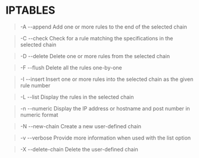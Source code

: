 # IPTABLES

> -A --append Add one or more rules to the end of the selected chain

> -C --check  Check for a rule matching the specifications in the selected chain

> -D --delete Delete one or more rules from the selected chain

> -F --flush  Delete all the rules one-by-one

> -I --insert Insert one or more rules into the selected chain as the given rule number

> -L --list   Display the rules in the selected chain

> -n --numeric    Display the IP address or hostname and post number in numeric format

> -N --new-chain <name>   Create a new user-defined chain

> -v --verbose    Provide more information when used with the list option

> -X --delete-chain <name>    Delete the user-defined chain